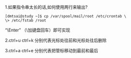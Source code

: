 1.如果指令串太长的话,如何使用两行来输出?

```shell
[dmtsai@study ~]$ cp /var/spool/mail/root /etc/crontab \
\> /etc/fstab /root
```

“\Enter” （\加键盘回车）即可实现



2.ctrl+u  ctrl+k  分别代表光标处往前和光标处往后删除

3.ctrl+a  ctrl+e  分别代表把管标移动到最前和最后

